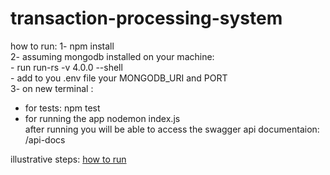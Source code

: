 # transaction-processing-system
how to run:
1- npm install <br />
2- assuming mongodb installed on your machine: <br />
    - run run-rs -v 4.0.0 --shell <br />
    - add to you .env file your MONGODB_URI and PORT <br />
3- on new terminal : <br />
  - for tests: npm test <br />
  - for running the app nodemon index.js <br />
after running you will be able to access the swagger api documentaion: /api-docs <br />

illustrative steps: [how to run](https://github.com/mariamkamel/transaction-processing-system/assets/31381078/3a2dec6d-2c40-4887-8c4f-f6a232324b4c)
